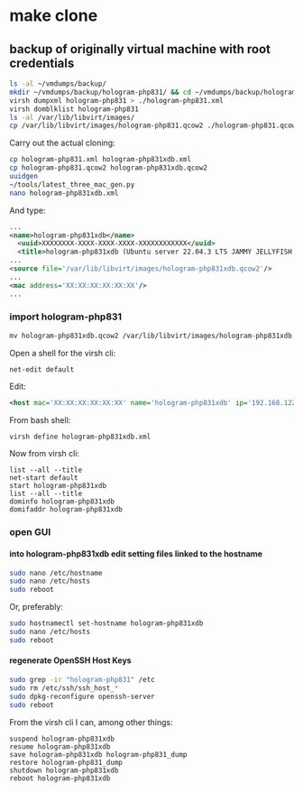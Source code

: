 # make clone

## backup of originally virtual machine with root credentials

```bash
ls -al ~/vmdumps/backup/
mkdir ~/vmdumps/backup/hologram-php831/ && cd ~/vmdumps/backup/hologram-php831/
virsh dumpxml hologram-php831 > ./hologram-php831.xml
virsh domblklist hologram-php831
ls -al /var/lib/libvirt/images/
cp /var/lib/libvirt/images/hologram-php831.qcow2 ./hologram-php831.qcow2
```

Carry out the actual cloning:

```bash
cp hologram-php831.xml hologram-php831xdb.xml
cp hologram-php831.qcow2 hologram-php831xdb.qcow2
uuidgen
~/tools/latest_three_mac_gen.py
nano hologram-php831xdb.xml
```

And type:

```xml
...
<name>hologram-php831xdb</name>
  <uuid>XXXXXXXX-XXXX-XXXX-XXXX-XXXXXXXXXXXX</uuid>
  <title>hologram-php831xdb (Ubuntu server 22.04.3 LTS JAMMY JELLYFISH - 192.168.122.138)</title>
...
<source file='/var/lib/libvirt/images/hologram-php831xdb.qcow2'/>
...
<mac address='XX:XX:XX:XX:XX:XX'/>
...
```

### import hologram-php831

```bash
mv hologram-php831xdb.qcow2 /var/lib/libvirt/images/hologram-php831xdb.qcow2
```

Open a shell for the virsh cli:

```shell
net-edit default
```

Edit:

```xml
<host mac='XX:XX:XX:XX:XX:XX' name='hologram-php831xdb' ip='192.168.122.138'/>
```

From bash shell:

```bash
virsh define hologram-php831xdb.xml
```

Now from virsh cli:

```shell
list --all --title
net-start default
start hologram-php831xdb
list --all --title
dominfo hologram-php831xdb
domifaddr hologram-php831xdb
```

### open GUI

#### into hologram-php831xdb edit setting files linked to the hostname

```bash
sudo nano /etc/hostname
sudo nano /etc/hosts
sudo reboot
```

Or, preferably:

```bash
sudo hostnamectl set-hostname hologram-php831xdb
sudo nano /etc/hosts
sudo reboot
```

#### regenerate OpenSSH Host Keys

```bash
sudo grep -ir "hologram-php831" /etc
sudo rm /etc/ssh/ssh_host_*
sudo dpkg-reconfigure openssh-server
sudo reboot
```

From the virsh cli I can, among other things:

```shell
suspend hologram-php831xdb
resume hologram-php831xdb
save hologram-php831xdb hologram-php831_dump
restore hologram-php831_dump
shutdown hologram-php831xdb
reboot hologram-php831xdb
```
